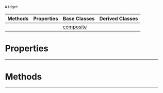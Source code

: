  `Widget`

|Methods|Properties|Base Classes|Derived Classes|
|---|---|---|---|
| | |[composite](https://github.com/dragonCASTjosh/PlasmaDocs/blob/master/code_reference/class_reference/composite.markdown)| |


 #  Properties


---  
 #  Methods


---  
 

 